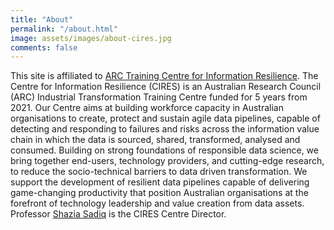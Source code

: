 ```yaml
---
title: "About"
permalink: "/about.html"
image: assets/images/about-cires.jpg
comments: false
---
```

This site is affiliated to [ARC Training Centre for Information Resilience](https://cires.org.au/). The Centre for Information Resilience (CIRES) is an Australian Research Council (ARC) Industrial Transformation Training Centre funded for 5 years from 2021. Our Centre aims at building workforce capacity in Australian organisations to create, protect and sustain agile data pipelines, capable of detecting and responding to failures and risks across the information value chain in which the data is sourced, shared, transformed, analysed and consumed. Building on strong foundations of responsible data science, we bring together end-users, technology providers, and cutting-edge research, to reduce the socio-technical barriers to data driven transformation. We support the development of resilient data pipelines capable of delivering game-changing productivity that position Australian organisations at the forefront of technology leadership and value creation from data assets. Professor [Shazia Sadiq](https://researchers.uq.edu.au/researcher/792) is the CIRES Centre Director. 
